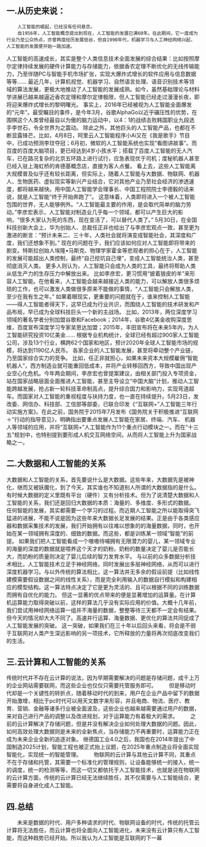 一.从历史来说：
------------
		人工智能的崛起，已经没有任何悬念。
		自1956年，人工智能概念提出到现在，人工智能的发展已满60年。在此期间，它一度成为行业乃至公众热点，亦曾两度经历发展低谷，但自1990年代，机器学习与人工神经网络兴起，人工智能的发展便开始一路加速。
人工智能的高速成长，其实是整个人类信息技术全面发展的综合结果：比如按照摩尔定律持续发展的硬件计算能力与存储能力，依据香农定理不断优化的无线传输能力，乃至伴随PC与智能手机市场扩张，实现大爆炸式增长的软件应用与信息数据等等……
最近几年，计算机视觉、机器学习、自然语言处理、语音识别技术等领域的算法发展，更极大地推动了人工智能的发展成熟。如今，虽然基础理论与材料学进展已越来越逼近香农定理和摩尔定律极限，但人工智能已经走过漫漫长夜，即将迎来爆炸式增长的黎明曙光。
事实上，2016年已经被视为人工智能全面爆发的“元年”。最受瞩目的事件，是今年3月，谷歌AlphaGo以近乎碾压性的优势，在围棋这个人类曾经最自以为傲的脑力运动中，以4：1的战绩击败韩国职业九段选手李世石，令全世界为之震动。
除此之外，其他巨头的人工智能产品，也都在不断显露锋芒。比如，4月8日，阿里云人工智能程序小Ai又在《我是歌手》节目中，已成功预测李玟夺冠；6月初，微软的人工智能系统也实现“看图讲故事”。而百度的百度大脑项目，更已经达到4岁小孩水平；搭载了百度人工智能的无人汽车，已在路况复杂的北京五环路上进行试行，应急表现优于司机；度秘机器人甚至已经入驻上海虹桥的肯德基概念店，直接为客人点餐。
看上去，这些人工智能离大规模普及似乎还有较长距离，但实际上，随着人工智能与大数据、物联网、机器人、生物医药、虚拟现实等新兴产业结合，它对其他产业乃至社会经济的渗透速度，都将越来越快。用中国人工智能学会理事长、中国工程院院士李德毅的话来说，就是人工智能“终于开始奔跑了”。
这意味着，人类即将进入一个被人工智能包围的世界，无人能够例外。“人工智能最主要的作用，是会取代简单的脑力劳动。”李彦宏表示，人工智能对制造业几乎每一个领域，都可以产生巨大的影响，“很多大家认为死的东西，现在变活了，可以替代人类了。”
5月30日，在全国科技创新大会上，华为创始人、总裁任正非也给出了与李彦宏观点一致，甚至更为激进的断言：“预计未来二、三十年，人类社会就将演变成智能社会，其深度和广度，我们还想象不到。”
现在的问题在于，我们应该如何应对人工智能即将带来的剧变。特斯拉创始人埃隆•马斯克、物理学家霍金等悲观者的担心在于，人工智能的发展可能超出人类控制，最终“自己挖坑自己埋”，变成人工智能统治人类，甚至彻底消灭人类。
更多人则认为，人工智能只会成为人类的工具，最终将帮助人类从低生产力的生存压力中解放出来。
比如李彦宏，更习惯用“披着狼皮的羊”来形容人工智能。在他看来，人工智能会越来越接近人类的能力，可以解放人类很多烦琐的工作，也可以激发人类做很多原来不能做的事情，“人工智能只会解放人类，至少在我有生之年。”
如果着眼现实，更重要的问题就在于，谁来控制人工智能——得人工智能者得天下，这早已成为行业共识，而围绕人工智能的技术研发和产品布局，早已成为全球科技巨头一个新的主战场。
比如，2013年，两位深度学习领域的著名学者分别加盟谷歌和Facebook；2014年，谷歌4亿美金收购深度思维，百度宣布深度学习专家吴恩达加盟；2015年，丰田宣布将在未来5年内，为人工智能研究投资10亿美金……
根据专业机构统计，全球已经有超过900家人工智能公司，涉及13个行业，横跨62个国家和地区，预计2020年全球人工智能市场的规模，将达到1190亿人民币。
各家企业的人工智能发展，甚至将牵动整个产业链，乃至国家综合实力的竞争。
比如，任正非就担心，如果未来资本大规模雇佣“智能机器人”，西方制造业就可能重回低成本，并将产业转移回西方，导致中国出现产业空心化危机。今年两会期间，李彦宏也曾提案建议，由相关部门投入专项资金，站在国家战略层面全面推进人工智能，甚至主导设立“中国大脑”计划，推动人工智能跨越发展，抢占新一轮科技革命制高点，提升综合国力和影响力，实现弯道超车。而国家对人工智能的重视程度与扶持力度，也一直在持续提升。5月23日，发改委、网信办、科技部、工信部等部委，已联合印发《“互联网+”人工智能三年行动实施方案》。在此之前，国务院于2015年7月发布《国务院关于积极推进“互联网＋”行动的指导意见》，明确指出要重点发展人工智能在家居、终端、汽车、 机器人等领域的应用，并将“互联网+”人工智能作为11个重点行动模块之一。而在“十三五”规划中，也特别提到要形成人机交互网络空间，从而将人工智能上升为国家战略之一。

二.大数据和人工智能的关系
---------------------
大数据和人工智能的关系，首先要说什么是大数据。这些年来，大数据先是被神化，继而又被妖魔化，到了今天，其实谁也不知道别人所谓的大数据指的是什么。有时候大数据的定义里既有平台（硬件）又有分析技术。但为了说清楚大数据和人工智能的关系，我们还是回归大数据的本质：海量的、多维度、多形式的数据。
任何智能的发展，其实都需要一个学习的过程。而近期人工智能之所以能取得突飞猛进的进展，不能不说是因为这些年来大数据长足发展的结果。正是由于各类感应器和数据采集技术的发展，我们开始拥有以往难以想象的的海量数据，同时，也开始在某一领域拥有深度的、细致的数据。而这些，都是训练某一领域“智能”的前提。
如果我们把人工智能看成一个嗷嗷待哺拥有无限潜力的婴儿，某一领域专业的海量的深度的数据就是喂养这个天才的奶粉。奶粉的数量决定了婴儿是否能长大，而奶粉的质量则决定了婴儿后续的智力发育水平。
与以前的众多数据分析技术相比，人工智能技术立足于神经网络，同时发展出多层神经网络，从而可以进行深度机器学习。与以外传统的算法相比，这一算法并无多余的假设前提（比如线性建模需要假设数据之间的线性关系），而是完全利用输入的数据自行模拟和构建相应的模型结构。这一算法特点决定了它是更为灵活的、且可以根据不同的训练数据而拥有自优化的能力。
但这一显著的优点带来的便是显著增加的运算量。在计算机运算能力取得突破以前，这样的算法几乎没有实际应用的价值。大概十几年前，我们尝试用神经网络运算一组并不海量的数据，整整等待三天都不一定会有结果。但今天的情况却大大不同了。高速并行运算、海量数据、更优化的算法共同促成了人工智能发展的突破。
这一突破，如果我们在三十年以后回头来看，将会是不弱于互联网对人类产生深远影响的另一项技术，它所释放的力量将再次彻底改变我们的生活。

三.云计算和人工智能的关系
----------------------
   传统时代并不存在云计算的说法，因为早期需要解决的问题是存储问题，成千上万的企业网站需要联网，而这些企业也仅仅只需要托管服务即可。
　　但是移动时代却是一个关键性的转折点，随着移动时代的到来，用户在企业产品中留下的数据开始激增，相比于pc时代可以用天文数字来形容，并且电商、物流、医疗、教育、营销、金融等诸多行业被全面波及，这些企业也越来越需要通过用户的数据，来对自己进行产品的调整以及改进规划，对于运算能力有着极大的需求。
　　之前的云计算解决了存储问题，但是并没有解决企业如何处理大数据的问题。因此，如何高效处理大数据则是未来的全新焦点，当存储能力不再重要时，运算能力正在成为未来企业全新的追逐对象。
继德国工业4.0之后，我国也在2014年提出了中国制造2025计划，智能工程也被正式抬上议题，在2025年重点制造业将全面实现智能化，实现统一的智能管理。
　　物联网的云计算与其他云计算不同，其重点不在于存储和托管，其需要一个标准化的管理规则，让设备能够统一的接入，统一的调度，统一的检测等等，而这一切又都依托于人工智能技术，也就是说在物联网的云计算方面，传统的云计算已经无法继续胜任，其不仅需要与人工智能结合，更需要将自身进化成人工智能。

四.总结
------
　　未来是数据的时代、用户多种请求的时代、物联网设备的时代，传统的托管云计算将无法胜任，而云计算也将全面向人工智能进化，未来没有云计算只有人工智能，而这种趋势已经开始。所以我认为人工智能是互联网的下一幕


